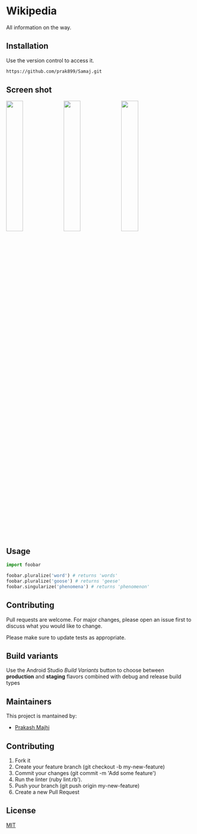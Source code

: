 # Wikipedia
All information on the way.
## Installation

Use the version control to access it.

```bash
https://github.com/prak899/Samaj.git
```
## Screen shot
<img src="https://user-images.githubusercontent.com/58839967/119403203-96ef2400-bcfb-11eb-8058-1928888d86ff.png" width="30%"></img> 
<img src="https://user-images.githubusercontent.com/58839967/119403252-ab332100-bcfb-11eb-86d3-ec4e03da6d83.png" width="30%"></img> 
<img src="https://user-images.githubusercontent.com/58839967/119403294-bd14c400-bcfb-11eb-8b18-2ad62fdcb3ef.png" width="30%"></img>

## Usage

```python
import foobar

foobar.pluralize('word') # returns 'words'
foobar.pluralize('goose') # returns 'geese'
foobar.singularize('phenomena') # returns 'phenomenon'
```

## Contributing
Pull requests are welcome. For major changes, please open an issue first to discuss what you would like to change.

Please make sure to update tests as appropriate.

## Build variants
Use the Android Studio *Build Variants* button to choose between **production** and **staging** flavors combined with debug and release build types


## Maintainers
This project is mantained by:
* [Prakash Majhi](http://github.com/prak899)


## Contributing

1. Fork it
2. Create your feature branch (git checkout -b my-new-feature)
3. Commit your changes (git commit -m 'Add some feature')
4. Run the linter (ruby lint.rb').
5. Push your branch (git push origin my-new-feature)
6. Create a new Pull Request
## License
[MIT](https://choosealicense.com/licenses/mit/)
